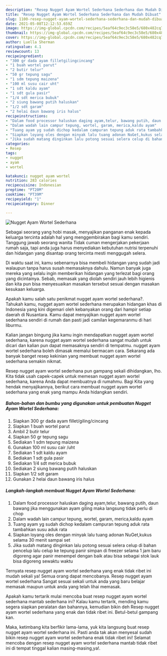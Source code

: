 ```yaml
---
description: "Resep Nugget Ayam Wortel Sederhana Sederhana dan Mudah Dibuat"
title: "Resep Nugget Ayam Wortel Sederhana Sederhana dan Mudah Dibuat"
slug: 1100-resep-nugget-ayam-wortel-sederhana-sederhana-dan-mudah-dibuat
date: 2021-05-08T12:12:53.659Z
image: https://img-global.cpcdn.com/recipes/5eaf64c9ec3c58e5/680x482cq70/nugget-ayam-wortel-sederhana-foto-resep-utama.jpg
thumbnail: https://img-global.cpcdn.com/recipes/5eaf64c9ec3c58e5/680x482cq70/nugget-ayam-wortel-sederhana-foto-resep-utama.jpg
cover: https://img-global.cpcdn.com/recipes/5eaf64c9ec3c58e5/680x482cq70/nugget-ayam-wortel-sederhana-foto-resep-utama.jpg
author: Luella Sherman
ratingvalue: 4.1
reviewcount: 13
recipeingredient:
- "300 gr dada ayam filletgilingcincang"
- "1 buah wortel parut"
- "2 butir telur"
- "50 gr tepung sagu"
- "1 sdm tepung maizena"
- "100 ml susu cair uht"
- "1 sdt kaldu ayam"
- "1 sdt gula pasir"
- "1/4 sdt merica bubuk"
- "2 siung bawang putih haluskan"
- "1/2 sdt garam"
- "2 helai daun bawang iris halus"
recipeinstructions:
- "Dalam food processor haluskan daging ayam,telur, bawang putih, daun bawang jika menggunakan ayam giling maka langsung tidak perlu di chop"
- "Dalam wadah lain campur tepung, wortel, garam, merica,kaldu ayam"
- "Tuang ayam yg sudah dichop kedalam campuran tepung aduk rata tambahkan susu aduk rata"
- "Siapkan loyang oles dengan minyak lalu tuang adonan NuGet,kukus selama 30 menit sampai set"
- "Jika sudah matang dinginkan lalu potong sesuai selera celup di bahan pencelup lalu celup ke tepung panir simpan di freezer selama 1 jam baru digoreng agar panir menempel dengan baik atau bisa sebagai stok lauk bisa digoreng sewaktu waktu"
categories:
- Resep
tags:
- nugget
- ayam
- wortel

katakunci: nugget ayam wortel 
nutrition: 283 calories
recipecuisine: Indonesian
preptime: "PT20M"
cooktime: "PT39M"
recipeyield: "1"
recipecategory: Dinner

---
```



![Nugget Ayam Wortel Sederhana](https://img-global.cpcdn.com/recipes/5eaf64c9ec3c58e5/680x482cq70/nugget-ayam-wortel-sederhana-foto-resep-utama.jpg)

Sebagai seorang yang hobi masak, menyajikan panganan enak kepada keluarga tercinta adalah hal yang menggembirakan bagi kamu sendiri. Tanggung jawab seorang  wanita Tidak cuman mengerjakan pekerjaan rumah saja, tapi anda juga harus menyediakan kebutuhan nutrisi terpenuhi dan hidangan yang disantap orang tercinta mesti menggugah selera.

Di waktu  saat ini, kamu sebenarnya bisa membeli hidangan yang sudah jadi walaupun tanpa harus susah memasaknya dahulu. Namun banyak juga mereka yang selalu ingin memberikan hidangan yang terlezat bagi orang yang dicintainya. Sebab, memasak yang diolah sendiri jauh lebih higienis dan kita pun bisa menyesuaikan masakan tersebut sesuai dengan masakan kesukaan keluarga. 



Apakah kamu salah satu penikmat nugget ayam wortel sederhana?. Tahukah kamu, nugget ayam wortel sederhana merupakan hidangan khas di Indonesia yang kini digemari oleh kebanyakan orang dari hampir setiap daerah di Nusantara. Kamu dapat menyajikan nugget ayam wortel sederhana sendiri di rumah dan pasti jadi camilan kegemaranmu di hari liburmu.

Kalian jangan bingung jika kamu ingin mendapatkan nugget ayam wortel sederhana, karena nugget ayam wortel sederhana sangat mudah untuk dicari dan kalian pun dapat memasaknya sendiri di tempatmu. nugget ayam wortel sederhana boleh dimasak memalui bermacam cara. Sekarang ada banyak banget resep kekinian yang membuat nugget ayam wortel sederhana semakin nikmat.

Resep nugget ayam wortel sederhana pun gampang sekali dihidangkan, lho. Kita tidak usah capek-capek untuk memesan nugget ayam wortel sederhana, karena Anda dapat membuatnya di rumahmu. Bagi Kita yang hendak menyajikannya, berikut cara membuat nugget ayam wortel sederhana yang enak yang mampu Anda hidangkan sendiri.

<!--inarticleads1-->

##### Bahan-bahan dan bumbu yang digunakan untuk pembuatan Nugget Ayam Wortel Sederhana:

1. Siapkan 300 gr dada ayam fillet/giling/cincang
1. Siapkan 1 buah wortel parut
1. Ambil 2 butir telur
1. Siapkan 50 gr tepung sagu
1. Sediakan 1 sdm tepung maizena
1. Gunakan 100 ml susu cair /uht
1. Sediakan 1 sdt kaldu ayam
1. Sediakan 1 sdt gula pasir
1. Sediakan 1/4 sdt merica bubuk
1. Sediakan 2 siung bawang putih haluskan
1. Siapkan 1/2 sdt garam
1. Gunakan 2 helai daun bawang iris halus




<!--inarticleads2-->

##### Langkah-langkah membuat Nugget Ayam Wortel Sederhana:

1. Dalam food processor haluskan daging ayam,telur, bawang putih, daun bawang jika menggunakan ayam giling maka langsung tidak perlu di chop
1. Dalam wadah lain campur tepung, wortel, garam, merica,kaldu ayam
1. Tuang ayam yg sudah dichop kedalam campuran tepung aduk rata tambahkan susu aduk rata
1. Siapkan loyang oles dengan minyak lalu tuang adonan NuGet,kukus selama 30 menit sampai set
1. Jika sudah matang dinginkan lalu potong sesuai selera celup di bahan pencelup lalu celup ke tepung panir simpan di freezer selama 1 jam baru digoreng agar panir menempel dengan baik atau bisa sebagai stok lauk bisa digoreng sewaktu waktu




Ternyata resep nugget ayam wortel sederhana yang enak tidak ribet ini mudah sekali ya! Semua orang dapat mencobanya. Resep nugget ayam wortel sederhana Sangat sesuai sekali untuk anda yang baru belajar memasak maupun untuk anda yang telah lihai memasak.

Apakah kamu tertarik mulai mencoba buat resep nugget ayam wortel sederhana mantab sederhana ini? Kalau kamu tertarik, mending kamu segera siapkan peralatan dan bahannya, kemudian bikin deh Resep nugget ayam wortel sederhana yang enak dan tidak ribet ini. Betul-betul gampang kan. 

Maka, ketimbang kita berfikir lama-lama, yuk kita langsung buat resep nugget ayam wortel sederhana ini. Pasti anda tak akan menyesal sudah bikin resep nugget ayam wortel sederhana enak tidak ribet ini! Selamat mencoba dengan resep nugget ayam wortel sederhana mantab tidak ribet ini di tempat tinggal kalian masing-masing,ya!.

